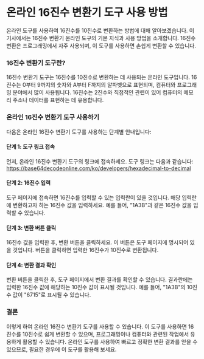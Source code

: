 온라인 16진수 변환기 도구 사용 방법
=====================

온라인 도구를 사용하여 16진수를 10진수로 변환하는 방법에 대해 알아보겠습니다. 이 기사에서는 16진수 변환기 온라인 도구의 기본 지식과 사용 방법을 소개합니다. 16진수 변환은 프로그래밍에서 자주 사용되며, 이 도구를 사용하면 손쉽게 변환할 수 있습니다.

### 16진수 변환기 도구란?

16진수 변환기 도구는 16진수를 10진수로 변환하는 데 사용되는 온라인 도구입니다. 16진수는 0부터 9까지의 숫자와 A부터 F까지의 알파벳으로 표현되며, 컴퓨터와 프로그래밍 분야에서 많이 사용됩니다. 16진수는 2진수와 직접적인 관련이 있어 컴퓨터의 메모리 주소나 데이터를 표현하는 데 유용합니다.

### 온라인 16진수 변환기 도구 사용하기

다음은 온라인 16진수 변환기 도구를 사용하는 단계별 안내입니다:

#### 단계 1: 도구 링크 접속

먼저, 온라인 16진수 변환기 도구의 링크에 접속하세요. 도구 링크는 다음과 같습니다: <https://base64decodeonline.com/ko/developers/hexadecimal-to-decimal>

#### 단계 2: 16진수 입력

도구 페이지에 접속하면 16진수를 입력할 수 있는 입력란이 있을 것입니다. 해당 입력란에 변환하고자 하는 16진수 값을 입력하세요. 예를 들어, "1A3B"과 같은 16진수 값을 입력할 수 있습니다.

#### 단계 3: 변환 버튼 클릭

16진수 값을 입력한 후, 변환 버튼을 클릭하세요. 이 버튼은 도구 페이지에 명시되어 있을 것입니다. 버튼을 클릭하면 입력한 16진수가 10진수로 변환됩니다.

#### 단계 4: 변환 결과 확인

변환 버튼을 클릭한 후, 도구 페이지에서 변환 결과를 확인할 수 있습니다. 결과란에는 입력한 16진수 값에 해당하는 10진수 값이 표시될 것입니다. 예를 들어, "1A3B"의 10진수 값이 "6715"로 표시될 수 있습니다.

### 결론

이렇게 하여 온라인 16진수 변환기 도구를 사용할 수 있습니다. 이 도구를 사용하면 16진수를 10진수로 쉽게 변환할 수 있으며, 프로그래밍이나 컴퓨터와 관련된 작업에서 유용하게 활용할 수 있습니다. 온라인 도구를 사용하여 빠르고 정확한 변환 결과를 얻을 수 있으므로, 필요한 경우에 이 도구를 활용해 보세요.